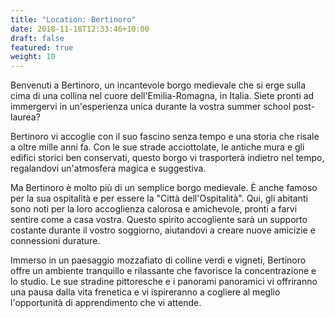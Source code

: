 ```yaml
---
title: "Location: Bertinoro"
date: 2018-11-18T12:33:46+10:00
draft: false
featured: true
weight: 10
---
```


Benvenuti a Bertinoro, un incantevole borgo medievale che si erge sulla cima di una collina nel cuore dell'Emilia-Romagna, in Italia. Siete pronti ad immergervi in un'esperienza unica durante la vostra summer school post-laurea?

Bertinoro vi accoglie con il suo fascino senza tempo e una storia che risale a oltre mille anni fa. Con le sue strade acciottolate, le antiche mura e gli edifici storici ben conservati, questo borgo vi trasporterà indietro nel tempo, regalandovi un'atmosfera magica e suggestiva.

Ma Bertinoro è molto più di un semplice borgo medievale. È anche famoso per la sua ospitalità e per essere la "Città dell'Ospitalità". Qui, gli abitanti sono noti per la loro accoglienza calorosa e amichevole, pronti a farvi sentire come a casa vostra. Questo spirito accogliente sarà un supporto costante durante il vostro soggiorno, aiutandovi a creare nuove amicizie e connessioni durature.

Immerso in un paesaggio mozzafiato di colline verdi e vigneti, Bertinoro offre un ambiente tranquillo e rilassante che favorisce la concentrazione e lo studio. Le sue stradine pittoresche e i panorami panoramici vi offriranno una pausa dalla vita frenetica e vi ispireranno a cogliere al meglio l'opportunità di apprendimento che vi attende.